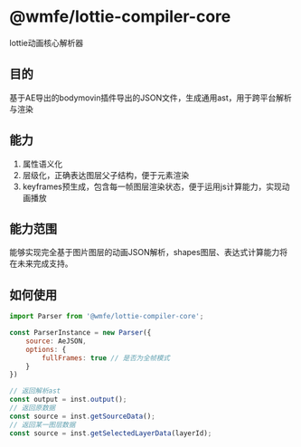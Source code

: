 # @wmfe/lottie-compiler-core

lottie动画核心解析器

## 目的

基于AE导出的bodymovin插件导出的JSON文件，生成通用ast，用于跨平台解析与渲染

## 能力

1. 属性语义化
2. 层级化，正确表达图层父子结构，便于元素渲染
3. keyframes预生成，包含每一帧图层渲染状态，便于运用js计算能力，实现动画播放

## 能力范围

能够实现完全基于图片图层的动画JSON解析，shapes图层、表达式计算能力将在未来完成支持。

## 如何使用
```javascript
import Parser from '@wmfe/lottie-compiler-core';

const ParserInstance = new Parser({
    source: AeJSON,
    options: {
        fullFrames: true // 是否为全帧模式
    }
})

// 返回解析ast
const output = inst.output();
// 返回原数据
const source = inst.getSourceData();
// 返回某一图层数据
const source = inst.getSelectedLayerData(layerId);
```

